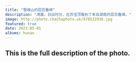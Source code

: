 ```yaml
---
title: "雪峰山的层峦叠嶂"
description: "清晨，日出时分，在苏宝顶看到了来自湖南的层峦叠嶂。"
image: http://photo.chachaphoto.uk/978532930.jpg
featured: true
date: 2023-05-01
albums: hunan
---
```


## This is the full description of the photo.
